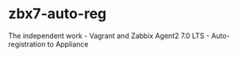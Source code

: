 # zbx7-auto-reg
The independent work - Vagrant and Zabbix Agent2 7.0 LTS - Auto-registration to Appliance
